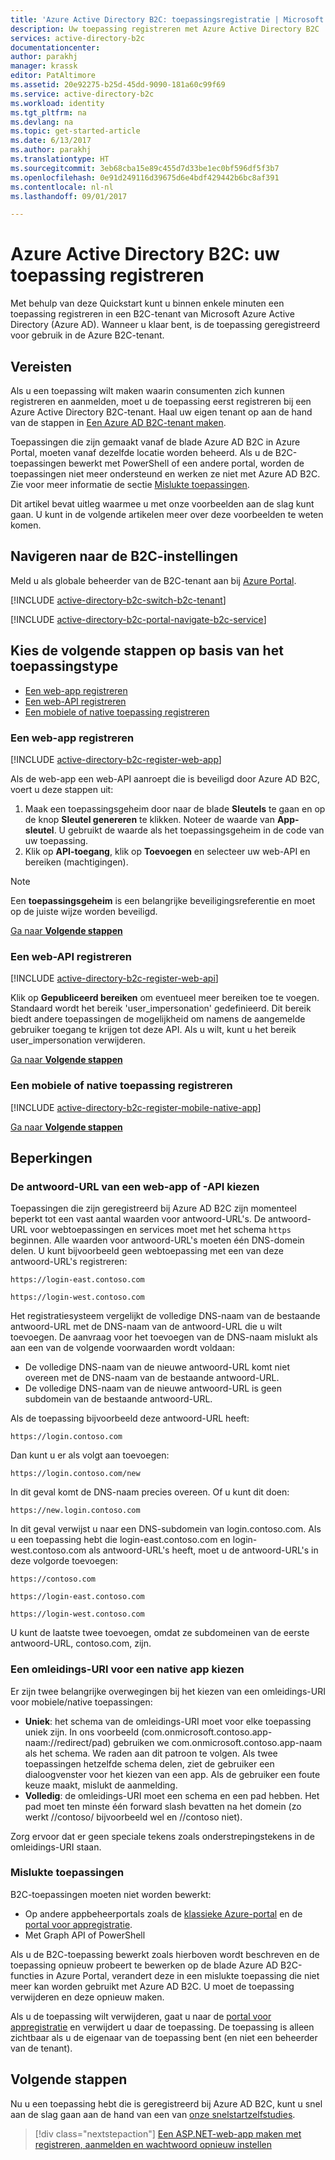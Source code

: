 ```yaml
---
title: 'Azure Active Directory B2C: toepassingsregistratie | Microsoft Docs'
description: Uw toepassing registreren met Azure Active Directory B2C
services: active-directory-b2c
documentationcenter: 
author: parakhj
manager: krassk
editor: PatAltimore
ms.assetid: 20e92275-b25d-45dd-9090-181a60c99f69
ms.service: active-directory-b2c
ms.workload: identity
ms.tgt_pltfrm: na
ms.devlang: na
ms.topic: get-started-article
ms.date: 6/13/2017
ms.author: parakhj
ms.translationtype: HT
ms.sourcegitcommit: 3eb68cba15e89c455d7d33be1ec0bf596df5f3b7
ms.openlocfilehash: 0e91d249116d39675d6e4bdf429442b6bc8af391
ms.contentlocale: nl-nl
ms.lasthandoff: 09/01/2017

---
```

# <a name="azure-active-directory-b2c-register-your-application"></a>Azure Active Directory B2C: uw toepassing registreren

Met behulp van deze Quickstart kunt u binnen enkele minuten een toepassing registreren in een B2C-tenant van Microsoft Azure Active Directory (Azure AD). Wanneer u klaar bent, is de toepassing geregistreerd voor gebruik in de Azure B2C-tenant.

## <a name="prerequisites"></a>Vereisten

Als u een toepassing wilt maken waarin consumenten zich kunnen registreren en aanmelden, moet u de toepassing eerst registreren bij een Azure Active Directory B2C-tenant. Haal uw eigen tenant op aan de hand van de stappen in [Een Azure AD B2C-tenant maken](active-directory-b2c-get-started.md).

Toepassingen die zijn gemaakt vanaf de blade Azure AD B2C in Azure Portal, moeten vanaf dezelfde locatie worden beheerd. Als u de B2C-toepassingen bewerkt met PowerShell of een andere portal, worden de toepassingen niet meer ondersteund en werken ze niet met Azure AD B2C. Zie voor meer informatie de sectie [Mislukte toepassingen](#faulted-apps). 

Dit artikel bevat uitleg waarmee u met onze voorbeelden aan de slag kunt gaan. U kunt in de volgende artikelen meer over deze voorbeelden te weten komen.

## <a name="navigate-to-b2c-settings"></a>Navigeren naar de B2C-instellingen

Meld u als globale beheerder van de B2C-tenant aan bij [Azure Portal](https://portal.azure.com/). 

[!INCLUDE [active-directory-b2c-switch-b2c-tenant](../../includes/active-directory-b2c-switch-b2c-tenant.md)]

[!INCLUDE [active-directory-b2c-portal-navigate-b2c-service](../../includes/active-directory-b2c-portal-navigate-b2c-service.md)]

## <a name="choose-next-steps-based-on-your-application-type"></a>Kies de volgende stappen op basis van het toepassingstype

* [Een web-app registreren](#register-a-web-app)
* [Een web-API registreren](#register-a-web-api)
* [Een mobiele of native toepassing registreren](#register-a-mobile-or-native-app)
 
### <a name="register-a-web-app"></a>Een web-app registreren

[!INCLUDE [active-directory-b2c-register-web-app](../../includes/active-directory-b2c-register-web-app.md)]

Als de web-app een web-API aanroept die is beveiligd door Azure AD B2C, voert u deze stappen uit:
   1. Maak een toepassingsgeheim door naar de blade **Sleutels** te gaan en op de knop **Sleutel genereren** te klikken. Noteer de waarde van **App-sleutel**. U gebruikt de waarde als het toepassingsgeheim in de code van uw toepassing.
   2. Klik op **API-toegang**, klik op **Toevoegen** en selecteer uw web-API en bereiken (machtigingen).

> [!NOTE]
> Een **toepassingsgeheim** is een belangrijke beveiligingsreferentie en moet op de juiste wijze worden beveiligd.
> 

[Ga naar **Volgende stappen**](#next-steps)

### <a name="register-a-web-api"></a>Een web-API registreren

[!INCLUDE [active-directory-b2c-register-web-api](../../includes/active-directory-b2c-register-web-api.md)]

Klik op **Gepubliceerd bereiken** om eventueel meer bereiken toe te voegen. Standaard wordt het bereik 'user_impersonation' gedefinieerd. Dit bereik biedt andere toepassingen de mogelijkheid om namens de aangemelde gebruiker toegang te krijgen tot deze API. Als u wilt, kunt u het bereik user_impersonation verwijderen.

[Ga naar **Volgende stappen**](#next-steps)

### <a name="register-a-mobile-or-native-app"></a>Een mobiele of native toepassing registreren

[!INCLUDE [active-directory-b2c-register-mobile-native-app](../../includes/active-directory-b2c-register-mobile-native-app.md)]

[Ga naar **Volgende stappen**](#next-steps)

## <a name="limitations"></a>Beperkingen

### <a name="choosing-a-web-app-or-api-reply-url"></a>De antwoord-URL van een web-app of -API kiezen

Toepassingen die zijn geregistreerd bij Azure AD B2C zijn momenteel beperkt tot een vast aantal waarden voor antwoord-URL's. De antwoord-URL voor webtoepassingen en services moet met het schema `https` beginnen. Alle waarden voor antwoord-URL's moeten één DNS-domein delen. U kunt bijvoorbeeld geen webtoepassing met een van deze antwoord-URL's registreren:

`https://login-east.contoso.com`

`https://login-west.contoso.com`

Het registratiesysteem vergelijkt de volledige DNS-naam van de bestaande antwoord-URL met de DNS-naam van de antwoord-URL die u wilt toevoegen. De aanvraag voor het toevoegen van de DNS-naam mislukt als aan een van de volgende voorwaarden wordt voldaan:

* De volledige DNS-naam van de nieuwe antwoord-URL komt niet overeen met de DNS-naam van de bestaande antwoord-URL.
* De volledige DNS-naam van de nieuwe antwoord-URL is geen subdomein van de bestaande antwoord-URL.

Als de toepassing bijvoorbeeld deze antwoord-URL heeft:

`https://login.contoso.com`

Dan kunt u er als volgt aan toevoegen:

`https://login.contoso.com/new`

In dit geval komt de DNS-naam precies overeen. Of u kunt dit doen:

`https://new.login.contoso.com`

In dit geval verwijst u naar een DNS-subdomein van login.contoso.com. Als u een toepassing hebt die login-east.contoso.com en login-west.contoso.com als antwoord-URL's heeft, moet u de antwoord-URL's in deze volgorde toevoegen:

`https://contoso.com`

`https://login-east.contoso.com`

`https://login-west.contoso.com`

U kunt de laatste twee toevoegen, omdat ze subdomeinen van de eerste antwoord-URL, contoso.com, zijn.

### <a name="choosing-a-native-app-redirect-uri"></a>Een omleidings-URI voor een native app kiezen

Er zijn twee belangrijke overwegingen bij het kiezen van een omleidings-URI voor mobiele/native toepassingen:

* **Uniek**: het schema van de omleidings-URI moet voor elke toepassing uniek zijn. In ons voorbeeld (com.onmicrosoft.contoso.app-naam://redirect/pad) gebruiken we com.onmicrosoft.contoso.app-naam als het schema. We raden aan dit patroon te volgen. Als twee toepassingen hetzelfde schema delen, ziet de gebruiker een dialoogvenster voor het kiezen van een app. Als de gebruiker een foute keuze maakt, mislukt de aanmelding.
* **Volledig**: de omleidings-URI moet een schema en een pad hebben. Het pad moet ten minste één forward slash bevatten na het domein (zo werkt //contoso/ bijvoorbeeld wel en //contoso niet).

Zorg ervoor dat er geen speciale tekens zoals onderstrepingstekens in de omleidings-URI staan.

### <a name="faulted-apps"></a>Mislukte toepassingen

B2C-toepassingen moeten niet worden bewerkt:

* Op andere appbeheerportals zoals de [klassieke Azure-portal](https://manage.windowsazure.com/) en de [portal voor appregistratie](https://apps.dev.microsoft.com/).
* Met Graph API of PowerShell

Als u de B2C-toepassing bewerkt zoals hierboven wordt beschreven en de toepassing opnieuw probeert te bewerken op de blade Azure AD B2C-functies in Azure Portal, verandert deze in een mislukte toepassing die niet meer kan worden gebruikt met Azure AD B2C. U moet de toepassing verwijderen en deze opnieuw maken.

Als u de toepassing wilt verwijderen, gaat u naar de [portal voor appregistratie](https://apps.dev.microsoft.com/) en verwijdert u daar de toepassing. De toepassing is alleen zichtbaar als u de eigenaar van de toepassing bent (en niet een beheerder van de tenant).

## <a name="next-steps"></a>Volgende stappen

Nu u een toepassing hebt die is geregistreerd bij Azure AD B2C, kunt u snel aan de slag gaan aan de hand van een van [onze snelstartzelfstudies](active-directory-b2c-overview.md#get-started).

> [!div class="nextstepaction"]
> [Een ASP.NET-web-app maken met registreren, aanmelden en wachtwoord opnieuw instellen](active-directory-b2c-devquickstarts-web-dotnet-susi.md)
